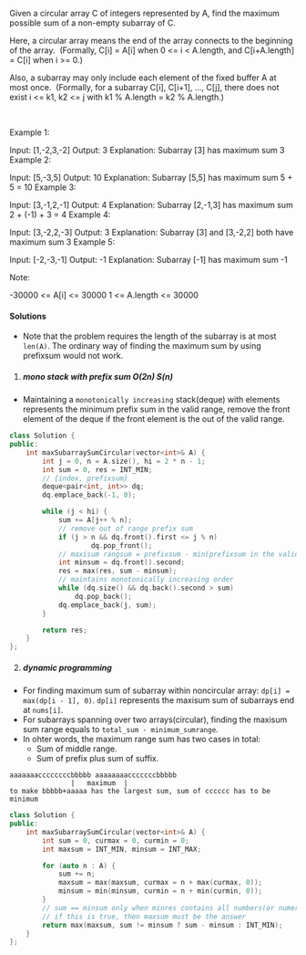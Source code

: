 Given a circular array C of integers represented by A, find the maximum possible sum of a non-empty subarray of C.

Here, a circular array means the end of the array connects to the beginning of the array.  (Formally, C[i] = A[i] when 0 <= i < A.length, and C[i+A.length] = C[i] when i >= 0.)

Also, a subarray may only include each element of the fixed buffer A at most once.  (Formally, for a subarray C[i], C[i+1], ..., C[j], there does not exist i <= k1, k2 <= j with k1 % A.length = k2 % A.length.)

 

Example 1:

Input: [1,-2,3,-2]
Output: 3
Explanation: Subarray [3] has maximum sum 3
Example 2:

Input: [5,-3,5]
Output: 10
Explanation: Subarray [5,5] has maximum sum 5 + 5 = 10
Example 3:

Input: [3,-1,2,-1]
Output: 4
Explanation: Subarray [2,-1,3] has maximum sum 2 + (-1) + 3 = 4
Example 4:

Input: [3,-2,2,-3]
Output: 3
Explanation: Subarray [3] and [3,-2,2] both have maximum sum 3
Example 5:

Input: [-2,-3,-1]
Output: -1
Explanation: Subarray [-1] has maximum sum -1
 

Note:

-30000 <= A[i] <= 30000
1 <= A.length <= 30000

#### Solutions

- Note that the problem requires the length of the subarray is at most `len(A)`. The ordinary way of finding the maximum sum by using prefixsum would not work.

1. ##### mono stack with prefix sum O(2n) S(n)

- Maintaining a `monotonically increasing` stack(deque) with elements represents the minimum prefix sum in the valid range, remove the front element of the deque if the front element is the out of the valid range.

```c++
class Solution {
public:
    int maxSubarraySumCircular(vector<int>& A) {
        int j = 0, n = A.size(), hi = 2 * n - 1;
        int sum = 0, res = INT_MIN;
        // {index, prefixsum}
        deque<pair<int, int>> dq;
        dq.emplace_back(-1, 0);

        while (j < hi) {
            sum += A[j++ % n];
            // remove out of range prefix sum
            if (j > n && dq.front().first <= j % n)
                    dq.pop_front();
            // maxisum rangsum = prefixsum - min(prefixsum in the valid range)
            int minsum = dq.front().second;
            res = max(res, sum - minsum);
            // maintains monotonically increasing order
            while (dq.size() && dq.back().second > sum)
                dq.pop_back();
            dq.emplace_back(j, sum);
        }

        return res;
    }
};
```

2. ##### dynamic programming

- For finding maximum sum of subarray within noncircular array: `dp[i] = max(dp[i - 1], 0)`. `dp[i]` represents the maxisum sum of subarrays end at `nums[i]`.
- For subarrays spanning over two arrays(circular), finding the maxisum sum range equals to `total_sum - minimum_sumrange`.
- In ohter words, the maximum range sum has two cases in total:
    - Sum of middle range.
    - Sum of prefix plus sum of suffix.

```
aaaaaaaccccccccbbbbb aaaaaaaacccccccbbbbb
               |   maximum  |
to make bbbbb+aaaaa has the largest sum, sum of cccccc has to be minimum
```

```c++
class Solution {
public:
    int maxSubarraySumCircular(vector<int>& A) {
        int sum = 0, curmax = 0, curmin = 0;
        int maxsum = INT_MIN, minsum = INT_MAX;

        for (auto n : A) {
            sum += n;
            maxsum = max(maxsum, curmax = n + max(curmax, 0));
            minsum = min(minsum, curmin = n + min(curmin, 0));
        }
        // sum == minsum only when minres contains all numbers(or numers outside minres are all zeros) and sum <= 0
        // if this is true, then maxsum must be the answer
        return max(maxsum, sum != minsum ? sum - minsum : INT_MIN);
    }
};
```